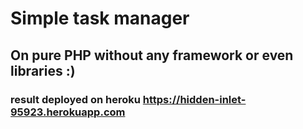 # Simple task manager

## On pure PHP without any framework or even libraries :)

### result deployed on heroku https://hidden-inlet-95923.herokuapp.com
